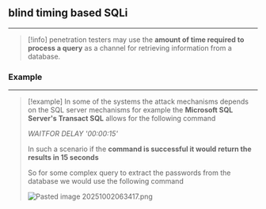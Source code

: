 ## blind timing based SQLi
---
>[!info]
> penetration testers may use the **amount of time required to process a query** as a channel for retrieving information from a database.

### Example
---
>[!example]
>In some of the systems the attack mechanisms depends on the SQL server mechanisms for example the **Microsoft SQL Server's Transact SQL** allows for the following command
> 
>*WAITFOR DELAY '00:00:15'*
>
>In such a scenario if the **command is successful it would return the results in 15 seconds** 
>
>So for some complex query to extract the passwords from the database we would use the following command
> 
>![Pasted image 20251002063417.png](Pasted%20image%2020251002063417.png)


